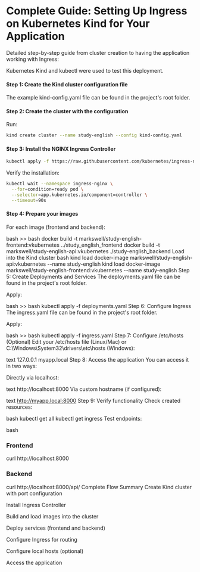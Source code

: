 # Complete Guide: Setting Up Ingress on Kubernetes Kind for Your Application
Detailed step-by-step guide from cluster creation to having the application working with Ingress:

Kubernetes Kind and kubectl were used to test this deployment.

#### Step 1: Create the Kind cluster configuration file
The example kind-config.yaml file can be found in the project's root folder.

#### Step 2: Create the cluster with the configuration
Run:

```bash
kind create cluster --name study-english --config kind-config.yaml
```

#### Step 3: Install the NGINX Ingress Controller

```bash
kubectl apply -f https://raw.githubusercontent.com/kubernetes/ingress-nginx/main/deploy/static/provider/kind/deploy.yaml
```
Verify the installation:

```bash
kubectl wait --namespace ingress-nginx \
  --for=condition=ready pod \
  --selector=app.kubernetes.io/component=controller \
  --timeout=90s
```

#### Step 4: Prepare your images
For each image (frontend and backend):

bash >>
bash
docker build -t markswell/study-english-frontend:vkubernetes ../study_english_frontend
docker build -t markswell/study-english-api:vkubernetes ./study-english_backend
Load into the Kind cluster
bash
kind load docker-image markswell/study-english-api:vkubernetes --name study-english
kind load docker-image markswell/study-english-frontend:vkubernetes --name study-english
Step 5: Create Deployments and Services
The deployments.yaml file can be found in the project's root folder.

Apply:

bash >>
bash
kubectl apply -f deployments.yaml
Step 6: Configure Ingress
The ingress.yaml file can be found in the project's root folder.

Apply:

bash >>
bash
kubectl apply -f ingress.yaml
Step 7: Configure /etc/hosts (Optional)
Edit your /etc/hosts file (Linux/Mac) or C:\Windows\System32\drivers\etc\hosts (Windows):

text
127.0.0.1 myapp.local
Step 8: Access the application
You can access it in two ways:

Directly via localhost:

text
http://localhost:8000
Via custom hostname (if configured):

text
http://myapp.local:8000
Step 9: Verify functionality
Check created resources:

bash
kubectl get all
kubectl get ingress
Test endpoints:

bash
### Frontend
curl http://localhost:8000

### Backend
curl http://localhost:8000/api/
Complete Flow Summary
Create Kind cluster with port configuration

Install Ingress Controller

Build and load images into the cluster

Deploy services (frontend and backend)

Configure Ingress for routing

Configure local hosts (optional)

Access the application
